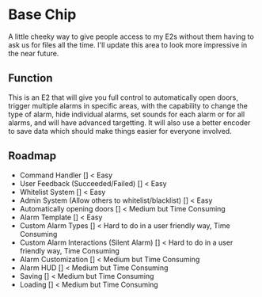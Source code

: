 # Base Chip
A little cheeky way to give people access to my E2s without them having to ask us for files all the time. I'll update this area to look more impressive in the near future.

## Function
This is an E2 that will give you full control to automatically open doors, trigger multiple alarms in specific areas, with the capability to change the type of alarm, hide individual alarms, set sounds for each alarm or for all alarms, and will have advanced targetting. It will also use a better encoder to save data which should make things easier for everyone involved.

## Roadmap
- Command Handler [] < Easy
- User Feedback (Succeeded/Failed) [] < Easy
- Whitelist System [] < Easy
- Admin System (Allow others to whitelist/blacklist) [] < Easy
- Automatically opening doors [] < Medium but Time Consuming
- Alarm Template [] < Easy
- Custom Alarm Types [] < Hard to do in a user friendly way, Time Consuming
- Custom Alarm Interactions (Silent Alarm) [] < Hard to do in a user friendly way, Time Consuming
- Alarm Customization [] < Medium but Time Consuming
- Alarm HUD [] < Medium but Time Consuming
- Saving [] < Medium but Time Consuming
- Loading [] < Medium but Time Consuming
